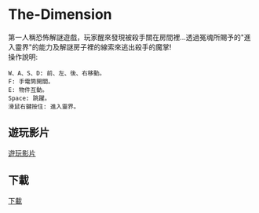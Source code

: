 # The-Dimension  
第一人稱恐怖解謎遊戲，玩家醒來發現被殺手關在房間裡...透過冤魂所賜予的"進入靈界"的能力及解謎房子裡的線索來逃出殺手的魔掌!  
操作說明:  
```  
W、A、S、D: 前、左、後、右移動。  
F: 手電筒開關。  
E: 物件互動。  
Space: 跳躍。  
滑鼠右鍵按住: 進入靈界。
```  
## 遊玩影片  
[遊玩影片](https://youtu.be/VQ43wC4gwQE)  
## 下載  
[下載](https://drive.google.com/file/d/13JhYa-Ha9KKUYCki_bYB0H1V4V92O05u/view?usp=sharing)
